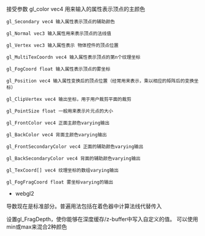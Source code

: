 接受参数
	gl_color vec4 用来输入的属性表示顶点的主颜色

	gl_Secondary vec4 输入属性表示顶点的辅助颜色

	gl_Normal vec3 输入属性用来表示顶点的法线值

	gl_Vertex vec3 输入属性表示 物体控件的顶点位置

	gl_MultiTexCoordn vec4 输入属性表示顶点的第n个纹理坐标

	gl_FogCoord float 输入属性表示顶点的雾坐标

	gl_Position vec4 输入属性变换后的顶点位置（经常用来表示，乘以相应的矩阵后的变换坐标）

	gl_ClipVertex vec4 输出坐标，用于用户裁剪平面的裁剪

	gl_PointSize float 一般用来表示片元点的大小

	gl_FrontColor vec4 正面主颜色varying输出

	gl_BackColor vec4 背面主颜色varying输出

	gl_FrontSecondaryColor vec4 正面的辅助颜色varying输出

	gl_BackSecondaryColor vec4 背面的辅助颜色varying输出

	gl_TexCoord[] vec4 纹理坐标的数组varying输出

	gl_FogFragCoord float 雾坐标varying的输出

- webgl2 

导数现在是标准部分。普遍用法包括在着色器中计算法线代替传入

设置gl_FragDepth，使你能够在深度缓存/z-buffer中写入自定义的值。
可以使用min或max来混合2种颜色